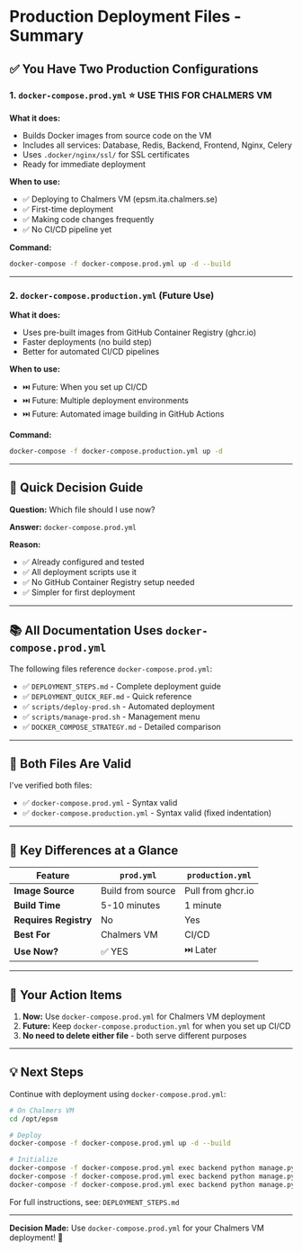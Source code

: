 # Production Deployment Files - Summary

## ✅ You Have Two Production Configurations

### 1. `docker-compose.prod.yml` ⭐ USE THIS FOR CHALMERS VM

**What it does:**
- Builds Docker images from source code on the VM
- Includes all services: Database, Redis, Backend, Frontend, Nginx, Celery
- Uses `.docker/nginx/ssl/` for SSL certificates
- Ready for immediate deployment

**When to use:**
- ✅ Deploying to Chalmers VM (epsm.ita.chalmers.se)
- ✅ First-time deployment
- ✅ Making code changes frequently
- ✅ No CI/CD pipeline yet

**Command:**
```bash
docker-compose -f docker-compose.prod.yml up -d --build
```

---

### 2. `docker-compose.production.yml` (Future Use)

**What it does:**
- Uses pre-built images from GitHub Container Registry (ghcr.io)
- Faster deployments (no build step)
- Better for automated CI/CD pipelines

**When to use:**
- ⏭️ Future: When you set up CI/CD
- ⏭️ Future: Multiple deployment environments
- ⏭️ Future: Automated image building in GitHub Actions

**Command:**
```bash
docker-compose -f docker-compose.production.yml up -d
```

---

## 🚀 Quick Decision Guide

**Question:** Which file should I use now?

**Answer:** `docker-compose.prod.yml`

**Reason:** 
- ✅ Already configured and tested
- ✅ All deployment scripts use it
- ✅ No GitHub Container Registry setup needed
- ✅ Simpler for first deployment

---

## 📚 All Documentation Uses `docker-compose.prod.yml`

The following files reference `docker-compose.prod.yml`:
- ✅ `DEPLOYMENT_STEPS.md` - Complete deployment guide
- ✅ `DEPLOYMENT_QUICK_REF.md` - Quick reference
- ✅ `scripts/deploy-prod.sh` - Automated deployment
- ✅ `scripts/manage-prod.sh` - Management menu
- ✅ `DOCKER_COMPOSE_STRATEGY.md` - Detailed comparison

---

## 🔄 Both Files Are Valid

I've verified both files:
- ✅ `docker-compose.prod.yml` - Syntax valid
- ✅ `docker-compose.production.yml` - Syntax valid (fixed indentation)

---

## 📝 Key Differences at a Glance

| Feature | `prod.yml` | `production.yml` |
|---------|------------|------------------|
| **Image Source** | Build from source | Pull from ghcr.io |
| **Build Time** | 5-10 minutes | 1 minute |
| **Requires Registry** | No | Yes |
| **Best For** | Chalmers VM | CI/CD |
| **Use Now?** | ✅ YES | ⏭️ Later |

---

## 🎯 Your Action Items

1. **Now:** Use `docker-compose.prod.yml` for Chalmers VM deployment
2. **Future:** Keep `docker-compose.production.yml` for when you set up CI/CD
3. **No need to delete either file** - both serve different purposes

---

## 💡 Next Steps

Continue with deployment using `docker-compose.prod.yml`:

```bash
# On Chalmers VM
cd /opt/epsm

# Deploy
docker-compose -f docker-compose.prod.yml up -d --build

# Initialize
docker-compose -f docker-compose.prod.yml exec backend python manage.py migrate
docker-compose -f docker-compose.prod.yml exec backend python manage.py collectstatic --noinput
docker-compose -f docker-compose.prod.yml exec backend python manage.py createsuperuser
```

For full instructions, see: `DEPLOYMENT_STEPS.md`

---

**Decision Made:** Use `docker-compose.prod.yml` for your Chalmers VM deployment! 🎉
